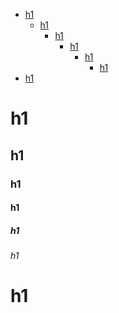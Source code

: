 <!-- toc -->
* <a href="#h1">h1</a>
  * <a href="#h1-1">h1</a>
    * <a href="#h1-2">h1</a>
      * <a href="#h1-3">h1</a>
        * <a href="#h1-4">h1</a>
          * <a href="#h1-5">h1</a>
* <a href="#h1-6">h1</a>


<a name="h1"></a>
# h1

<a name="h1-1"></a>
## h1

<a name="h1-2"></a>
### h1

<a name="h1-3"></a>
#### h1

<a name="h1-4"></a>
##### h1

<a name="h1-5"></a>
###### h1

<a name="h1-6"></a>
# h1
